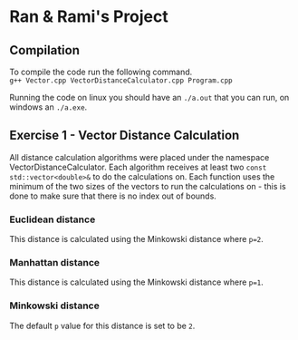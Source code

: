 # Ran & Rami's Project

## Compilation
To compile the code run the following command.<br/>
`g++ Vector.cpp VectorDistanceCalculator.cpp Program.cpp`

Running the code on linux you should have an `./a.out` that you can run, on windows an `./a.exe`.

## Exercise 1 - Vector Distance Calculation
All distance calculation algorithms were placed under the namespace VectorDistanceCalculator. Each algorithm receives at least two `const std::vector<double>&` to do the calculations on. Each function uses the minimum of the two sizes of the vectors to run the calculations on - this is done to make sure that there is no index out of bounds.
### Euclidean distance
This distance is calculated using the Minkowski distance where `p=2`.
### Manhattan distance
This distance is calculated using the Minkowski distance where `p=1`.
### Minkowski distance
The default `p` value for this distance is set to be `2`.
